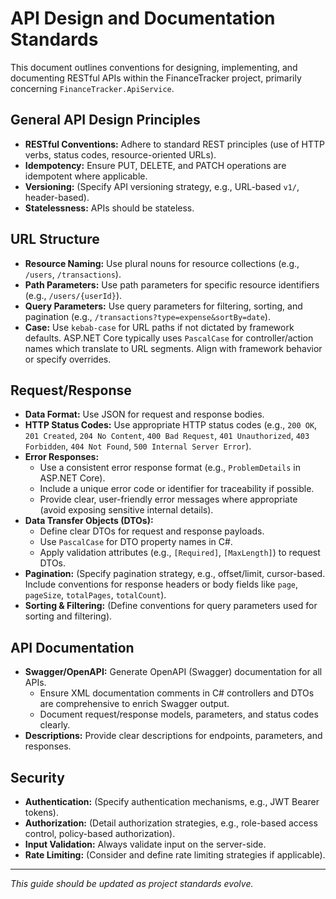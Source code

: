 # API Design and Documentation Standards

This document outlines conventions for designing, implementing, and documenting RESTful APIs within the FinanceTracker project, primarily concerning `FinanceTracker.ApiService`.

## General API Design Principles

- **RESTful Conventions:** Adhere to standard REST principles (use of HTTP verbs, status codes, resource-oriented URLs).
- **Idempotency:** Ensure PUT, DELETE, and PATCH operations are idempotent where applicable.
- **Versioning:** (Specify API versioning strategy, e.g., URL-based `v1/`, header-based).
- **Statelessness:** APIs should be stateless.

## URL Structure

- **Resource Naming:** Use plural nouns for resource collections (e.g., `/users`, `/transactions`).
- **Path Parameters:** Use path parameters for specific resource identifiers (e.g., `/users/{userId}`).
- **Query Parameters:** Use query parameters for filtering, sorting, and pagination (e.g., `/transactions?type=expense&sortBy=date`).
- **Case:** Use `kebab-case` for URL paths if not dictated by framework defaults. ASP.NET Core typically uses `PascalCase` for controller/action names which translate to URL segments. Align with framework behavior or specify overrides.

## Request/Response

- **Data Format:** Use JSON for request and response bodies.
- **HTTP Status Codes:** Use appropriate HTTP status codes (e.g., `200 OK`, `201 Created`, `204 No Content`, `400 Bad Request`, `401 Unauthorized`, `403 Forbidden`, `404 Not Found`, `500 Internal Server Error`).
- **Error Responses:**
  - Use a consistent error response format (e.g., `ProblemDetails` in ASP.NET Core).
  - Include a unique error code or identifier for traceability if possible.
  - Provide clear, user-friendly error messages where appropriate (avoid exposing sensitive internal details).
- **Data Transfer Objects (DTOs):**
  - Define clear DTOs for request and response payloads.
  - Use `PascalCase` for DTO property names in C#.
  - Apply validation attributes (e.g., `[Required]`, `[MaxLength]`) to request DTOs.
- **Pagination:** (Specify pagination strategy, e.g., offset/limit, cursor-based. Include conventions for response headers or body fields like `page`, `pageSize`, `totalPages`, `totalCount`).
- **Sorting & Filtering:** (Define conventions for query parameters used for sorting and filtering).

## API Documentation

- **Swagger/OpenAPI:** Generate OpenAPI (Swagger) documentation for all APIs.
  - Ensure XML documentation comments in C# controllers and DTOs are comprehensive to enrich Swagger output.
  - Document request/response models, parameters, and status codes clearly.
- **Descriptions:** Provide clear descriptions for endpoints, parameters, and responses.

## Security

- **Authentication:** (Specify authentication mechanisms, e.g., JWT Bearer tokens).
- **Authorization:** (Detail authorization strategies, e.g., role-based access control, policy-based authorization).
- **Input Validation:** Always validate input on the server-side.
- **Rate Limiting:** (Consider and define rate limiting strategies if applicable).

---

_This guide should be updated as project standards evolve._
